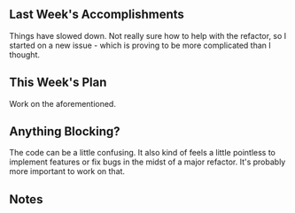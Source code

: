 ## Last Week's Accomplishments
Things have slowed down. Not really sure how to help with the refactor, so I started on a new issue - which is proving to be more complicated than I thought.

## This Week's Plan
Work on the aforementioned.

## Anything Blocking?
The code can be a little confusing. It also kind of feels a little pointless to implement features or fix bugs in the midst of a major refactor. It's probably more important to work on that.

## Notes
